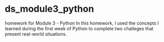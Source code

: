 # ds_module3_python
homework for Module 3 - Python
In this homework, I used the concepts I learned during the first week of Python to complete two challeges that present real-world situations. 
